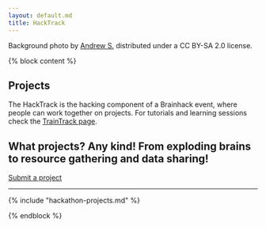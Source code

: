 ```yaml
---
layout: default.md
title: HackTrack
---
```

<!-- Set unique background image using the variable -->
<div class="bg-image" style="background: url('../_img/background_imgs/brisbane_3.jpg') no-repeat center center/cover;"></div>

<div class="photo-credits">
  Background photo by
  <a href="https://flic.kr/p/p2RasG" target="_blank" rel="noopener">Andrew S.</a>
  distributed under a
  <a href="https://creativecommons.org/licenses/by-sa/2.0/" target="_blank" rel="noopener"><i class="fab fa-creative-commons"></i><i class="fa-brands fa-creative-commons-by"></i><i class="fa-brands fa-creative-commons-sa"></i></a>
  CC BY-SA 2.0 license.
</div>


<section class="content">

{% block content %}

# Projects

The HackTrack is the hacking component of a Brainhack event, where people can work together on projects.
For tutorials and learning sessions check the [TrainTrack page](/traintrack).

## What projects? Any kind! From exploding brains to resource gathering and data sharing!

<div class="submit-projects-container">
  <a class="submit-projects-button" href="https://github.com/ohbm/hackathon2025/issues/new?assignees=bhvieira&labels=Hackathon+Project&projects=&template=brainhack-hacktrack-project.yml&title=%3CMy+Project+Name%3E">
    Submit a project
  </a>
</div>

---

{% include "hackathon-projects.md" %}

{% endblock %}

</section>